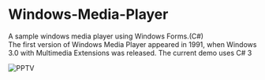 # Windows-Media-Player
A sample windows media player using Windows Forms.(C#)<br>
The first version of Windows Media Player appeared in 1991, when Windows 3.0 with Multimedia Extensions was released.
The current demo uses C# 3

![PPTV](https://user-images.githubusercontent.com/28431746/144294511-2889da73-e9b1-463b-84e1-15a9e9da6c47.JPG)
